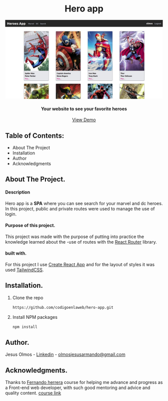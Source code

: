 <h1 align="center">Hero app</h1> 

![View project](https://github.com/codigoenlaweb/hero-app/blob/master/public/assets/imgreadme1.jpeg)

<h4 align="center">Your website to see your favorite heroes</h4>
<div align="center">
    <a align="center" href="https://hero-app-react.netlify.app">View Demo</a>
</div>

## Table of Contents:
- About The Project
- Installation
- Author
- Acknowledgments

## About The Project.
#### Description
Hero app is a **SPA** where you can see search for your marvel and dc heroes. In this project, public and private routes were used to manage the use of login.
#### Purpose of this project.
This project was made with the purpose of putting into practice the knowledge learned about the -use of routes with the [React Router](https://reactrouter.com/ "React Router") library.
#### built with.
For this project I use  [ Create React App](https://create-react-app.dev/ " Create React App") and for the layout of styles it was used [TailwindCSS](https://tailwindcss.com/ "TailwindCSS").

## Installation.
1. Clone the repo
   ```sh
   https://github.com/codigoenlaweb/hero-app.git
   ```
2. Install NPM packages
   ```sh
   npm install
   ```
   
## Author.
Jesus Olmos - [Linkedin](https://www.linkedin.com/in/jesus-armando-olmos-olmos-607748228/ "Linkedin") - olmosjesusarmando@gmail.com

## Acknowledgments.
Thanks to [Fernando herrera](https://github.com/Klerith "Fernando herrera") course for helping me advance and progress as a Front-end web developer, with such good mentoring and advice and quality content.
[course link](https://www.udemy.com/course/react-cero-experto/ "course link")
